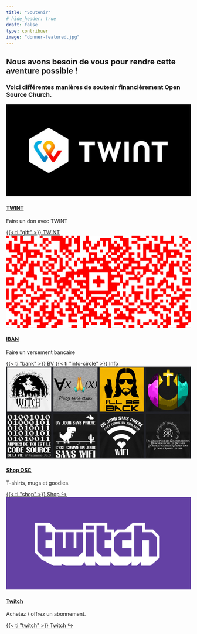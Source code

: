 ```yaml
---
title: "Soutenir"
# hide_header: true
draft: false
type: contribuer
image: "donner-featured.jpg"
---
```


## Nous avons besoin de vous pour rendre cette aventure possible !

### Voici différentes manières de soutenir financièrement Open Source Church.

<!--
<div style="background-color:#ffd400; width: 50%;">
  <div style="background-color:#d700d7; height: 1em; width: 80%;" class="text-center">1200</div>
</div>
-->

<!--

- title: PayPal
  image: paypal.jpg
  summary: "Faire un don ponctuel ou récurrent."
  buttons: [["PayPal", "https://www.paypal.com/donate?token=Xw_TahVb3s2O8XjO0spZGmcw22WN1Pwd86zV-B3kQz_QFrIwqDJ0GxlA88Jg7sltyQUlhXyqH4RiRI8c", "paypal"]]

-->
<div class="row mt-5">
  <div class="col-sm-4 mb-5">
    <article class="card bg-dark rounded-0 border-bottom border-primary border-top-0 border-left-0 border-right-0 hover-shadow">
    <img class="card-img-top rounded-0" src="twint.jpg" alt="TWINT">
    <div class="card-body">
        <h4 class="card-title"><a href="#">TWINT</a></h4>
        <p class="card-text">Faire un don avec TWINT</p>
        <a href="twint-qr.png" class="btn btn-primary btn-sm venobox">{{< ti "gift" >}} TWINT</a>
    </div>
    </article>
  </div>

  <div class="col-sm-4 mb-5">
    <article class="card bg-dark rounded-0 border-bottom border-primary border-top-0 border-left-0 border-right-0 hover-shadow">
    <img class="card-img-top rounded-0" src="qr-swiss.png" alt="IBAN">
    <div class="card-body">
        <h4 class="card-title"><a href="#">IBAN</a></h4>
        <p class="card-text">Faire un versement bancaire</p>
        <a href="bv.jpg" class="btn btn-primary btn-sm venobox">{{< ti "bank" >}} BV</a>
        <a class="btn btn-primary btn-sm venobox" data-vbtype="inline" data-maxwidth="500px" href="#inline-content">{{< ti "info-circle" >}} Info</a>
        <div id="inline-content" style="display:none;" >
          <div class="bg-dark" style="padding: 1em;">
            <h3>Coordonnées bancaires</h3>
            <span class="fs-1">
            CH62 0076 7000 U001 2236 7  </br>
            Eglise Réformée Vaud   </br>
            Chemin des Cèdres 7   </br>
            1004 Lausanne   </br>
            Mention: Open Source Church   </br></br></br>
            </span>
            <i>La mention est importante</i>
          </div>
        </div>
    </div>
    </article>
  </div>

  <div class="col-sm-4 mb-5">
    <article class="card bg-dark rounded-0 border-bottom border-primary border-top-0 border-left-0 border-right-0 hover-shadow">
    <img class="card-img-top rounded-0" src="shop-800x.jpg" alt="Shop OSC">
    <div class="card-body">
        <h4 class="card-title"><a href="#">Shop OSC</a></h4>
        <p class="card-text">T-shirts, mugs et goodies.</p>
        <a href="https://opensourcechurch.myspreadshop.ch/" class="btn btn-primary btn-sm" target="_blank">{{< ti "shop" >}} Shop ↪</a>
    </div>
    </article>
  </div>

  <div class="col-sm-4 mb-5">
    <article class="card bg-dark rounded-0 border-bottom border-primary border-top-0 border-left-0 border-right-0 hover-shadow">
    <img class="card-img-top rounded-0" src="twitch.png" alt="Twitch">
    <div class="card-body">
        <h4 class="card-title"><a href="#">Twitch</a></h4>
        <p class="card-text">Achetez / offrez un abonnement.</p>
        <a href="https://www.twitch.tv/opensourcechurch" class="btn btn-primary btn-sm" target="_blank">{{< ti "twitch" >}} Twitch ↪</a>
    </div>
    </article>
  </div>
</div>

</script>